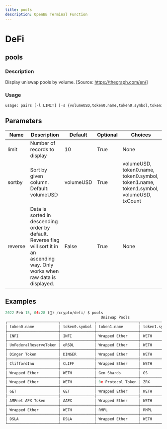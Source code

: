 ```yaml
---
title: pools
description: OpenBB Terminal Function
---
```


# DeFi

## pools

### Description

Display uniswap pools by volume. [Source: <https://thegraph.com/en/>]

### Usage

```python
usage: pairs [-l LIMIT] [-s {volumeUSD,token0.name,token0.symbol,token1.name,token1.symbol,volumeUSD,txCount}] [-r]
```

## Parameters

| Name | Description | Default | Optional | Choices |
| ---- | ----------- | ------- | -------- | ------- |
| limit | Number of records to display | 10 | True | None |
| sortby | Sort by given column. Default: volumeUSD | volumeUSD | True | volumeUSD, token0.name, token0.symbol, token1.name, token1.symbol, volumeUSD, txCount |
| reverse | Data is sorted in descending order by default. Reverse flag will sort it in an ascending way. Only works when raw data is displayed. | False | True | None |

## Examples

```python
2022 Feb 15, 06:28 (🦋) /crypto/defi/ $ pools
                                           Uniswap Pools
┌───────────────────────┬───────────────┬───────────────────┬───────────────┬───────────┬─────────┐
│ token0.name           │ token0.symbol │ token1.name       │ token1.symbol │ volumeUSD │ txCount │
├───────────────────────┼───────────────┼───────────────────┼───────────────┼───────────┼─────────┤
│ INFI                  │ INFI          │ Wrapped Ether     │ WETH          │ 99.5M     │ 41195   │
├───────────────────────┼───────────────┼───────────────────┼───────────────┼───────────┼─────────┤
│ UnFederalReserveToken │ eRSDL         │ Wrapped Ether     │ WETH          │ 994M      │ 148106  │
├───────────────────────┼───────────────┼───────────────────┼───────────────┼───────────┼─────────┤
│ Dinger Token          │ DINGER        │ Wrapped Ether     │ WETH          │ 99.4M     │ 27552   │
├───────────────────────┼───────────────┼───────────────────┼───────────────┼───────────┼─────────┤
│ CliffordInu           │ CLIFF         │ Wrapped Ether     │ WETH          │ 99.2M     │ 38398   │
├───────────────────────┼───────────────┼───────────────────┼───────────────┼───────────┼─────────┤
│ Wrapped Ether         │ WETH          │ Gen Shards        │ GS            │ 99M       │ 16773   │
├───────────────────────┼───────────────┼───────────────────┼───────────────┼───────────┼─────────┤
│ Wrapped Ether         │ WETH          │ 0x Protocol Token │ ZRX           │ 98.9M     │ 37163   │
├───────────────────────┼───────────────┼───────────────────┼───────────────┼───────────┼─────────┤
│ GET                   │ GET           │ Wrapped Ether     │ WETH          │ 98.9M     │ 21632   │
├───────────────────────┼───────────────┼───────────────────┼───────────────┼───────────┼─────────┤
│ AMPnet APX Token      │ AAPX          │ Wrapped Ether     │ WETH          │ 98.7M     │ 22957   │
├───────────────────────┼───────────────┼───────────────────┼───────────────┼───────────┼─────────┤
│ Wrapped Ether         │ WETH          │ RMPL              │ RMPL          │ 97.7M     │ 46404   │
├───────────────────────┼───────────────┼───────────────────┼───────────────┼───────────┼─────────┤
│ DSLA                  │ DSLA          │ Wrapped Ether     │ WETH          │ 97.5M     │ 37901   │
└───────────────────────┴───────────────┴───────────────────┴───────────────┴───────────┴─────────┘
```
